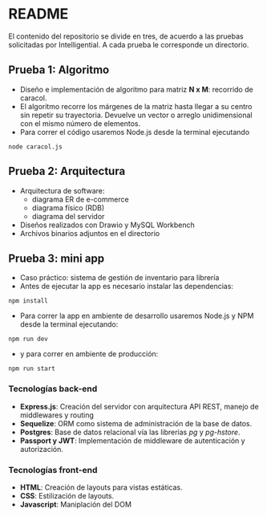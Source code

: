 # README
El contenido del repositorio se divide en tres, de acuerdo a las pruebas solicitadas por Intelligential. A cada prueba le corresponde un directorio.
## Prueba 1: Algoritmo
* Diseño e implementación de algoritmo para matriz **N x M**: recorrido de caracol.
* El algoritmo recorre los márgenes de la matriz hasta llegar a su centro sin repetir su trayectoria. Devuelve un vector o arreglo unidimensional con el mismo número de elementos.
* Para correr el código usaremos Node.js desde la terminal ejecutando
``````
node caracol.js
``````
## Prueba 2: Arquitectura
* Arquitectura de software: 
  * diagrama ER de e-commerce
  * diagrama físico (RDB)
  * diagrama del servidor
* Diseños realizados con Drawio y MySQL Workbench
* Archivos binarios adjuntos en el directorio
## Prueba 3: mini app
* Caso práctico: sistema de gestión de inventario para librería 
* Antes de ejecutar la app es necesario instalar las dependencias:
```
npm install
```
* Para correr la app en ambiente de desarrollo usaremos Node.js y NPM desde la terminal ejecutando:
``````
npm run dev
``````
* y para correr en ambiente de producción:
``````
npm run start
``````
### Tecnologías back-end
* **Express.js**: Creación del servidor con arquitectura API REST, manejo de middlewares y routing
* **Sequelize**: ORM como sistema de administración de la base de datos.
* **Postgres**: Base de datos relacional vía las librerías *pg* y *pg-hstore*.
* **Passport y JWT**: Implementación de middleware de autenticación y autorización.

### Tecnologías front-end
* **HTML**: Creación de layouts para vistas estáticas.
* **CSS**: Estilización de layouts.
* **Javascript**: Maniplación del DOM